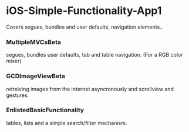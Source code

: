 # iOS-Simple-Functionality-App1
Covers segues, bundles and user defaults, navigation elements..

<h3>MultipleMVCsBeta</h3>
<p>segues, bundles user defaults, tab and table navigation. (For a RGB color mixer)</p>
<h3>GCDImageViewBeta</h3>
<p>retreiving images from the internet asyncronously and scrollview and gestures.</p>
<h3>EnlistedBasicFunctionality</h3>
<p>tables, lists and a simple search/filter mechanism.</p>
